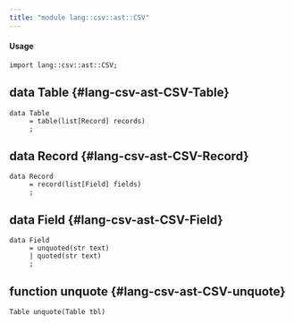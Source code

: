 ```yaml
---
title: "module lang::csv::ast::CSV"
---
```


#### Usage

`import lang::csv::ast::CSV;`


## data Table {#lang-csv-ast-CSV-Table}

```rascal
data Table  
     = table(list[Record] records)
     ;
```

## data Record {#lang-csv-ast-CSV-Record}

```rascal
data Record  
     = record(list[Field] fields)
     ;
```

## data Field {#lang-csv-ast-CSV-Field}

```rascal
data Field  
     = unquoted(str text)
     | quoted(str text)
     ;
```

## function unquote {#lang-csv-ast-CSV-unquote}

```rascal
Table unquote(Table tbl)

```

